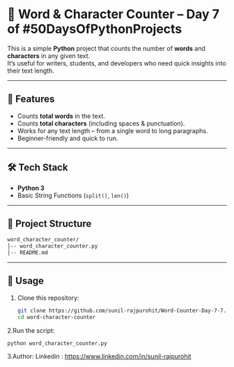 # 📝 Word & Character Counter – Day 7 of #50DaysOfPythonProjects

This is a simple **Python** project that counts the number of **words** and **characters** in any given text.  
It’s useful for writers, students, and developers who need quick insights into their text length.

---

## 🚀 Features
- Counts **total words** in the text.
- Counts **total characters** (including spaces & punctuation).
- Works for any text length – from a single word to long paragraphs.
- Beginner-friendly and quick to run.

---

## 🛠 Tech Stack
- **Python 3**
- Basic String Functions (`split()`, `len()`)

---

## 📂 Project Structure
```bash
word_character_counter/
│-- word_character_counter.py
│-- README.md
```

---

## 📜 Usage
1. Clone this repository:
   ```bash
   git clone https://github.com/sunil-rajpurohit/Word-Counter-Day-7-7.git
   cd word-character-counter
   ```
2.Run the script:
  ```bash
  python word_character_counter.py
  ```
3.Author:
  Linkedin : https://www.linkedin.com/in/sunil-rajpurohit
